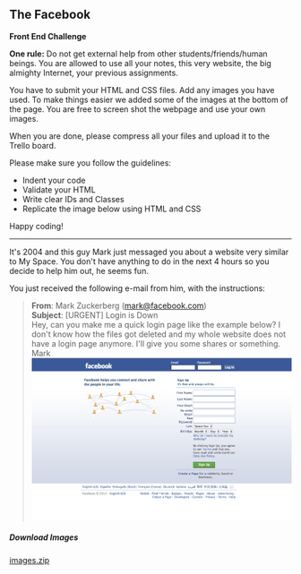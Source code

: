 ## The Facebook

**Front End Challenge**

**One rule:** Do not get external help from other students/friends/human beings. You are allowed to use all your notes, this very website, the big almighty Internet, your previous assignments.

You have to submit your HTML and CSS files. Add any images you have used. To make things easier we added some of the images at the bottom of the page. You are free to screen shot the webpage and use your own images.

When you are done, please compress all your files and upload it to the Trello board.

Please make sure you follow the guidelines:

* Indent your code
* Validate your HTML
* Write clear IDs and Classes
* Replicate the image below using HTML and CSS

Happy coding!

***

It's 2004 and this guy Mark just messaged you about a website very similar to My Space. You don't have anything to do in the next 4 hours so you decide to help him out, he seems fun.

You just received the following e-mail from him, with the instructions:



> **From**: Mark Zuckerberg (mark@facebook.com)<br>
>**Subject**: [URGENT] Login is Down<br>
>Hey, can you make me a quick login page like the example below? I don't know how the files got deleted and my whole website does not have a login page anymore. I'll give you some shares or something. <br> Mark<br>
![](./facebook.png)

##### Download Images
[images.zip](./images.zip)
